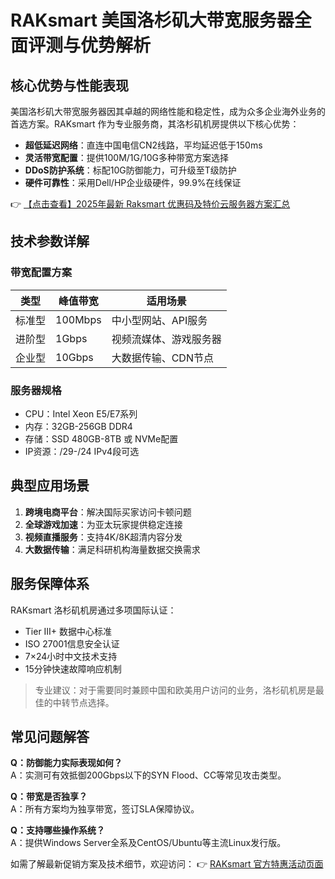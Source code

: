 # RAKsmart 美国洛杉矶大带宽服务器全面评测与优势解析

## 核心优势与性能表现

美国洛杉矶大带宽服务器因其卓越的网络性能和稳定性，成为众多企业海外业务的首选方案。RAKsmart 作为专业服务商，其洛杉矶机房提供以下核心优势：

- **超低延迟网络**：直连中国电信CN2线路，平均延迟低于150ms
- **灵活带宽配置**：提供100M/1G/10G多种带宽方案选择
- **DDoS防护系统**：标配10G防御能力，可升级至T级防护
- **硬件可靠性**：采用Dell/HP企业级硬件，99.9%在线保证

👉 [【点击查看】2025年最新 Raksmart 优惠码及特价云服务器方案汇总](https://bit.ly/raksmart)

## 技术参数详解

### 带宽配置方案
| 类型 | 峰值带宽 | 适用场景 |
|------|----------|----------|
| 标准型 | 100Mbps | 中小型网站、API服务 |
| 进阶型 | 1Gbps | 视频流媒体、游戏服务器 |
| 企业型 | 10Gbps | 大数据传输、CDN节点 |

### 服务器规格
- CPU：Intel Xeon E5/E7系列
- 内存：32GB-256GB DDR4
- 存储：SSD 480GB-8TB 或 NVMe配置
- IP资源：/29-/24 IPv4段可选

## 典型应用场景

1. **跨境电商平台**：解决国际买家访问卡顿问题
2. **全球游戏加速**：为亚太玩家提供稳定连接
3. **视频直播服务**：支持4K/8K超清内容分发
4. **大数据传输**：满足科研机构海量数据交换需求

## 服务保障体系

RAKsmart 洛杉矶机房通过多项国际认证：
- Tier III+ 数据中心标准
- ISO 27001信息安全认证
- 7×24小时中文技术支持
- 15分钟快速故障响应机制

> 专业建议：对于需要同时兼顾中国和欧美用户访问的业务，洛杉矶机房是最佳的中转节点选择。

## 常见问题解答

**Q：防御能力实际表现如何？**  
A：实测可有效抵御200Gbps以下的SYN Flood、CC等常见攻击类型。

**Q：带宽是否独享？**  
A：所有方案均为独享带宽，签订SLA保障协议。

**Q：支持哪些操作系统？**  
A：提供Windows Server全系及CentOS/Ubuntu等主流Linux发行版。

如需了解最新促销方案及技术细节，欢迎访问：
👉 [RAKsmart 官方特惠活动页面](https://bit.ly/raksmart)